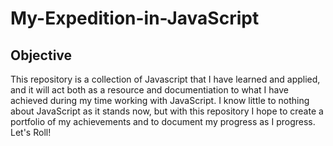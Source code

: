 # My-Expedition-in-JavaScript

## Objective
This repository is a collection of Javascript that I have learned and applied, and it will act both as a resource and documentiation to what I have achieved during my time working with JavaScript. I know little to nothing about JavaScript as it stands now, but with this repository I hope to create a portfolio of my achievements and to document my progress as I progress. Let's Roll!
